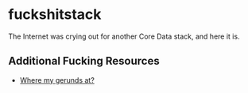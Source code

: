 # fuckshitstack
The Internet was crying out for another Core Data stack, and here it is.

## Additional Fucking Resources

- [Where my gerunds at?](https://www.youtube.com/watch?v=CJQU22Ttpwc)
